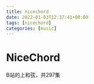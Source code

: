 ```yaml
---
title: nicechord
date: 2022-01-03T12:37:41+08:00
tags: [nicechord]
categories: [music]
---
```


# NiceChord

B站的上和弦，共297集